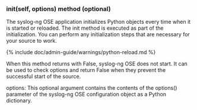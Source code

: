 ### init(self, options) method (optional)

The syslog-ng OSE application initializes Python objects every time when
it is started or reloaded. The init method is executed as part of the
initialization. You can perform any initialization steps that are
necessary for your source to work.

{% include doc/admin-guide/warnings/python-reload.md %}

When this method returns with False, syslog-ng OSE does not start. It
can be used to check options and return False when they prevent the
successful start of the source.

options: This optional argument contains the contents of the options()
parameter of the syslog-ng OSE configuration object as a Python
dictionary.
